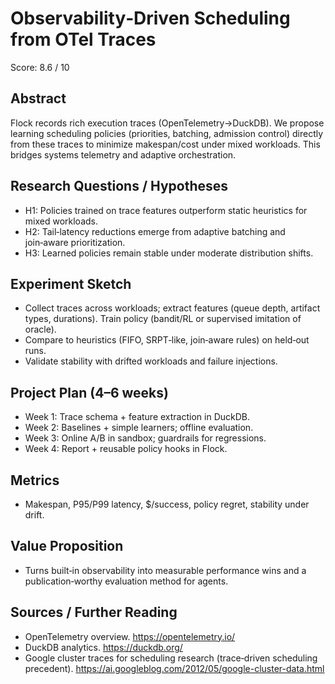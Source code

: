 # Observability‑Driven Scheduling from OTel Traces

Score: 8.6 / 10

## Abstract
Flock records rich execution traces (OpenTelemetry→DuckDB). We propose learning scheduling policies (priorities, batching, admission control) directly from these traces to minimize makespan/cost under mixed workloads. This bridges systems telemetry and adaptive orchestration.

## Research Questions / Hypotheses
- H1: Policies trained on trace features outperform static heuristics for mixed workloads.
- H2: Tail‑latency reductions emerge from adaptive batching and join‑aware prioritization.
- H3: Learned policies remain stable under moderate distribution shifts.

## Experiment Sketch
- Collect traces across workloads; extract features (queue depth, artifact types, durations). Train policy (bandit/RL or supervised imitation of oracle).
- Compare to heuristics (FIFO, SRPT‑like, join‑aware rules) on held‑out runs.
- Validate stability with drifted workloads and failure injections.

## Project Plan (4–6 weeks)
- Week 1: Trace schema + feature extraction in DuckDB.
- Week 2: Baselines + simple learners; offline evaluation.
- Week 3: Online A/B in sandbox; guardrails for regressions.
- Week 4: Report + reusable policy hooks in Flock.

## Metrics
- Makespan, P95/P99 latency, $/success, policy regret, stability under drift.

## Value Proposition
- Turns built‑in observability into measurable performance wins and a publication‑worthy evaluation method for agents.

## Sources / Further Reading
- OpenTelemetry overview. https://opentelemetry.io/
- DuckDB analytics. https://duckdb.org/
- Google cluster traces for scheduling research (trace‑driven scheduling precedent). https://ai.googleblog.com/2012/05/google-cluster-data.html
